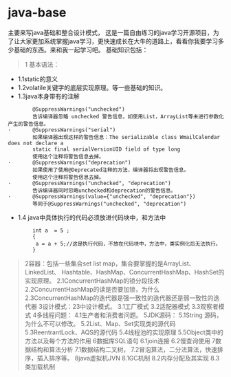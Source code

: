 # java-base
主要来写java基础和整合设计模式，
这是一篇自由练习的java学习开源项目，为了让大家更加系统掌握java学习，更快速成长在大牛的道路上，看看你我要学习多少基础的东西。来和我一起学习吧。 基础知识包括：
> 1 基本语法： 
+	1.1static的意义
+	1.2volatile关键字的底层实现原理。等一些基础的知识。 
+	1.3java本身带有的注解
```
		@SuppressWarnings("unchecked")
		告诉编译器忽略 unchecked 警告信息，如使用List，ArrayList等未进行参数化产生的警告信息。
·   	@SuppressWarnings("serial")
		如果编译器出现这样的警告信息：The serializable class WmailCalendar does not declare a 
		static final serialVersionUID field of type long
		使用这个注释将警告信息去掉。
·   	@SuppressWarnings("deprecation")
		如果使用了使用@Deprecated注释的方法，编译器将出现警告信息。
		使用这个注释将警告信息去掉。
·   	@SuppressWarnings("unchecked", "deprecation")
		告诉编译器同时忽略unchecked和deprecation的警告信息。
·   	@SuppressWarnings(value={"unchecked", "deprecation"})
		等同于@SuppressWarnings("unchecked", "deprecation")
```
+	1.4	java中具体执行的代码必须放进代码块中，和方法中
```
		int a  = 5 ;
		{ 
		 a = a + 5;//这是执行代码，不放在代码块中，方法中，类实例化后无法执行。
		}
```
> 2容器：包括一些集合set list map，集合要掌握的是ArrayList、LinkedList、
	Hashtable、HashMap、ConcurrentHashMap、HashSet的实现原理。 
		2.1ConcurrentHashMap的锁分段技术 
		2.2ConcurrentHashMap的读是否要加锁，为什么 
		2.3ConcurrentHashMap的迭代器是强一致性的迭代器还是弱一致性的迭代器 
> 3设计模式：23中设计模式。 
	 3.1工厂模式 
	 3.2适配器模式 
	 3.3观察者模式 
> 4多线程问题： 
	 4.1生产者和消费者问题。 
> 5JDK源码： 
	 5.1String 源码，为什么不可以修改。 
	 5.2List、Map、Set实现类的源代码 
	 5.3ReentrantLock、AQS的源代码 
	 5.4线程池的实现原理 
	 5.5Object类中的方法以及每个方法的作用 
> 6数据库SQL语句 
	 6.1join连接 
	 6.2慢查询使用 
> 7数据结构和算法分析 
	 7.1数据结构二叉树， 
	 7.2冒泡算法，二分法算法，快速排序，插入排序等。 
> 8java虚拟机JVN 
	 8.1GC机制 
	 8.2内存分配及其实现 
	 8.3类加载机制
